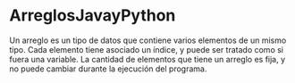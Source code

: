 # ArreglosJavayPython
Un arreglo es un tipo de datos que contiene varios elementos de un mismo tipo. Cada elemento tiene asociado un índice, y puede ser tratado como si fuera una variable. La cantidad de elementos que tiene un arreglo es fija, y no puede cambiar durante la ejecución del programa.
